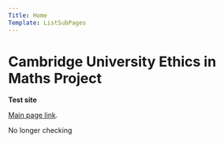 ```yaml
---
Title: Home
Template: ListSubPages
---
```


# Cambridge University Ethics in Maths Project

**Test site**

[Main page link](/course/course).


No longer checking
